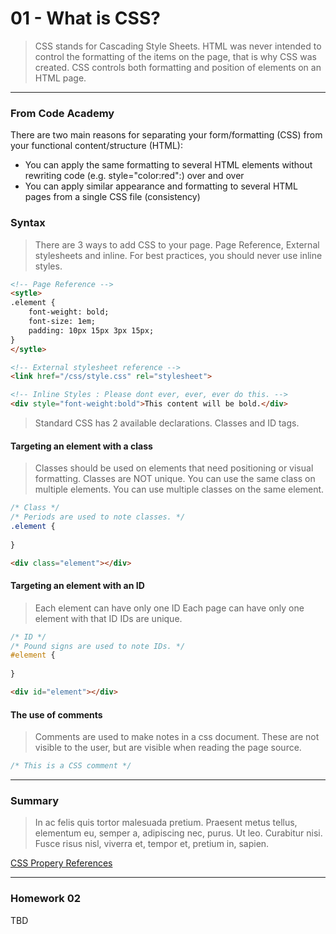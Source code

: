 01 - What is CSS?
===============

> CSS stands for Cascading Style Sheets. HTML was never intended to control the formatting of the items on the page, that is why CSS was created. CSS controls both formatting and position of elements on an HTML page.

***

### From Code Academy

There are two main reasons for separating your form/formatting (CSS) from your functional content/structure (HTML):

- You can apply the same formatting to several HTML elements without rewriting code (e.g. style="color:red":) over and over
- You can apply similar appearance and formatting to several HTML pages from a single CSS file (consistency)




### Syntax
> There are 3 ways to add CSS to your page. Page Reference, External stylesheets and inline. For best practices, you should never use inline styles.  

```html
<!-- Page Reference -->
<sytle>
.element {
    font-weight: bold;
    font-size: 1em;
    padding: 10px 15px 3px 15px;
}
</sytle>

<!-- External stylesheet reference -->
<link href="/css/style.css" rel="stylesheet">

<!-- Inline Styles : Please dont ever, ever, ever do this. -->
<div style="font-weight:bold">This content will be bold.</div>
```
> Standard CSS has 2 available declarations. Classes and ID tags. 

#### Targeting an element with a class
> Classes should be used on elements that need positioning or visual formatting. Classes are NOT unique.
> You can use the same class on multiple elements.
> You can use multiple classes on the same element.

```css
/* Class */
/* Periods are used to note classes. */
.element {
    
}
```

```html
<div class="element"></div>
```

#### Targeting an element with an ID
> Each element can have only one ID
> Each page can have only one element with that ID
> IDs are unique.

```css
/* ID */
/* Pound signs are used to note IDs. */
#element {
    
}
```

```html
<div id="element"></div>
```

#### The use of comments
> Comments are used to make notes in a css document. These are not visible to the user, but are visible when reading the page source. 

```css
/* This is a CSS comment */
```

***

### Summary
> In ac felis quis tortor malesuada pretium. Praesent metus tellus, elementum eu, semper a, adipiscing nec, purus. Ut leo. Curabitur nisi. Fusce risus nisl, viverra et, tempor et, pretium in, sapien.

[CSS Propery References](http://www.w3schools.com/css/css_intro.asp)

***

### Homework 02 

TBD